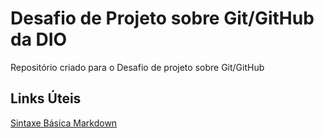 # Desafio de Projeto sobre Git/GitHub da DIO
Repositório criado para o Desafio de projeto sobre Git/GitHub

## Links Úteis
[Sintaxe Básica Markdown](https://www.markdownguide.org/basic-syntax/)


